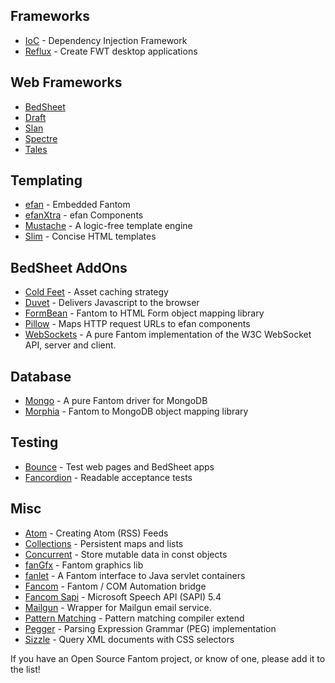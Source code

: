 ## Frameworks ##
 - [IoC](http://pods.fantomfactory.org/pods/afIoc/) - Dependency Injection Framework
 - [Reflux](http://pods.fantomfactory.org/pods/afReflux/) - Create FWT desktop applications

## Web Frameworks ##
 - [BedSheet](http://pods.fantomfactory.org/pods/afBedSheet/) 
 - [Draft](https://bitbucket.org/afrankvt/draft)
 - [Slan](http://bitbucket.org/chunquedong/slan)
 - [Spectre](https://bitbucket.org/xored/spectre)
 - [Tales](https://bitbucket.org/ksat/tales/)

## Templating ##
 - [efan](http://pods.fantomfactory.org/pods/afEfan/) - Embedded Fantom
 - [efanXtra](http://pods.fantomfactory.org/pods/afEfan/) - efan Components
 - [Mustache](https://bitbucket.org/xored/mustache) - A logic-free template engine
 - [Slim](http://pods.fantomfactory.org/pods/afSlim/) - Concise HTML templates

## BedSheet AddOns ##
 - [Cold Feet](http://pods.fantomfactory.org/pods/afColdFeet/) -  Asset caching strategy
 - [Duvet](http://pods.fantomfactory.org/pods/afDuvet/) - Delivers Javascript to the browser
 - [FormBean](http://pods.fantomfactory.org/pods/afFormBean/) - Fantom to HTML Form object mapping library
 - [Pillow](http://pods.fantomfactory.org/pods/afPillow/) - Maps HTTP request URLs to efan components
 - [WebSockets](http://pods.fantomfactory.org/pods/afWebSockets/) - A pure Fantom implementation of the W3C WebSocket API, server and client.

## Database ##
 - [Mongo](http://pods.fantomfactory.org/pods/afMongo/) - A pure Fantom driver for MongoDB
 - [Morphia](http://pods.fantomfactory.org/pods/afMorphia/) - Fantom to MongoDB object mapping library

## Testing ##
 - [Bounce](http://pods.fantomfactory.org/pods/afBounce/) - Test web pages and BedSheet apps
 - [Fancordion](http://pods.fantomfactory.org/pods/afFancordion/) - Readable acceptance tests

## Misc ##
 - [Atom](http://pods.fantomfactory.org/pods/afAtom/) - Creating Atom (RSS) Feeds
 - [Collections](https://github.com/xored/collections) - Persistent maps and lists
 - [Concurrent](http://pods.fantomfactory.org/pods/afConcurrent/) - Store mutable data in const objects
 - [fanGfx](https://bitbucket.org/chunquedong/fangfx) - Fantom graphics lib
 - [fanlet](https://bitbucket.org/liamstask/fanlet) - A Fantom interface to Java servlet containers
 - [Fancom](http://pods.fantomfactory.org/pods/afFancom/) - Fantom / COM Automation bridge
 - [Fancom Sapi](http://pods.fantomfactory.org/pods/afFancom/) -  Microsoft Speech API (SAPI) 5.4
 - [Mailgun](https://bitbucket.org/afrankvt/mailgun) - Wrapper for Mailgun email service.
 - [Pattern Matching](https://bitbucket.org/lii/fantom_pattern_matching) - Pattern matching compiler extend 
 - [Pegger](http://pods.fantomfactory.org/pods/afPegger/) - Parsing Expression Grammar (PEG) implementation
 - [Sizzle](http://pods.fantomfactory.org/pods/afSizzle/) - Query XML documents with CSS selectors

If you have an Open Source Fantom project, or know of one, please add it to the list!
